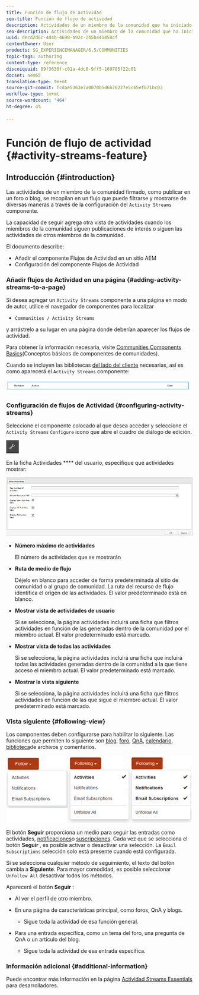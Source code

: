 ```yaml
---
title: Función de flujo de actividad
seo-title: Función de flujo de actividad
description: Actividades de un miembro de la comunidad que ha iniciado sesión
seo-description: Actividades de un miembro de la comunidad que ha iniciado sesión
uuid: decd2d6c-4d4b-4698-a92c-2b5b441458cf
contentOwner: User
products: SG_EXPERIENCEMANAGER/6.5/COMMUNITIES
topic-tags: authoring
content-type: reference
discoiquuid: 89f3630f-c01a-4dc0-9ff5-169785f22c01
docset: aem65
translation-type: tm+mt
source-git-commit: fcdae5363e7a0070b5d6b76227e5c65efb71bc03
workflow-type: tm+mt
source-wordcount: '464'
ht-degree: 4%

---
```



# Función de flujo de actividad {#activity-streams-feature}

## Introducción {#introduction}

Las actividades de un miembro de la comunidad firmado, como publicar en un foro o blog, se recopilan en un flujo que puede filtrarse y mostrarse de diversas maneras a través de la configuración del `Activity Streams` componente.

La capacidad de seguir agrega otra vista de actividades cuando los miembros de la comunidad siguen publicaciones de interés o siguen las actividades de otros miembros de la comunidad.

El documento describe:

* Añadir el componente Flujos de Actividad en un sitio AEM
* Configuración del componente Flujos de Actividad

### Añadir flujos de Actividad en una página {#adding-activity-streams-to-a-page}

Si desea agregar un `Activity Streams` componente a una página en modo de autor, utilice el navegador de componentes para localizar

* `Communities / Activity Streams`

y arrástrelo a su lugar en una página donde deberían aparecer los flujos de actividad.

Para obtener la información necesaria, visite [Communities Components Basics](/help/communities/basics.md)(Conceptos básicos de componentes de comunidades).

Cuando se incluyen las bibliotecas [del lado del cliente](/help/communities/essentials-activities.md#essentials-for-client-side) necesarias, así es como aparecerá el `Activity Streams` componente:

![Flujos de actividad](assets/activity-component.png)

### Configuración de flujos de Actividad {#configuring-activity-streams}

Seleccione el componente colocado al que desea acceder y seleccione el `Activity Streams` `Configure` icono que abre el cuadro de diálogo de edición.

![configurar](assets/configure-new.png)

En la ficha Actividades **** del usuario, especifique qué actividades mostrar:

![actividades de usuario](assets/user-activities.png)

* **Número máximo de actividades**

   El número de actividades que se mostrarán

* **Ruta de medio de flujo**

   Déjelo en blanco para acceder de forma predeterminada al sitio de comunidad o al grupo de comunidad. La ruta del recurso de flujo identifica el origen de las actividades. El valor predeterminado está en blanco.

* **Mostrar vista de actividades de usuario**

   Si se selecciona, la página actividades incluirá una ficha que filtros actividades en función de las generadas dentro de la comunidad por el miembro actual. El valor predeterminado está marcado.

* **Mostrar vista de todas las actividades**

   Si se selecciona, la página actividades incluirá una ficha que incluirá todas las actividades generadas dentro de la comunidad a la que tiene acceso el miembro actual. El valor predeterminado está marcado.

* **Mostrar la vista siguiente**

   Si se selecciona, la página actividades incluirá una ficha que filtros actividades en función de las que sigue el miembro actual. El valor predeterminado está marcado.

### Vista siguiente {#following-view}

Los componentes deben configurarse para habilitar lo siguiente. Las funciones que permiten lo siguiente son [blog](/help/communities/blog-feature.md), [foro](/help/communities/forum.md), [QnA](/help/communities/working-with-qna.md), [calendario](/help/communities/calendar.md), [biblioteca](/help/communities/file-library.md)[](/help/communities/comments.md)de archivos y comentarios.

![vista siguiente](assets/following-activities.png)

El botón **Seguir** proporciona un medio para seguir las entradas como actividades, [notificaciones](/help/communities/notifications.md)o [suscripciones](/help/communities/subscriptions.md). Cada vez que se selecciona el botón **Seguir** , es posible activar o desactivar una selección. La `Email Subscriptions` selección solo está presente cuando está configurada.

Si se selecciona cualquier método de seguimiento, el texto del botón cambia a **Siguiente**. Para mayor comodidad, es posible seleccionar `Unfollow All` desactivar todos los métodos.

Aparecerá el botón **Seguir** :

* Al ver el perfil de otro miembro.
* En una página de características principal, como foros, QnA y blogs.

   * Sigue toda la actividad de esa función general.

* Para una entrada específica, como un tema del foro, una pregunta de QnA o un artículo del blog.

   * Sigue toda la actividad de esa entrada específica.

### Información adicional {#additional-information}

Puede encontrar más información en la página [Actividad Streams Essentials](/help/communities/essentials-activities.md) para desarrolladores.
